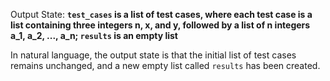 Output State: **`test_cases` is a list of test cases, where each test case is a list containing three integers n, x, and y, followed by a list of n integers a_1, a_2, ..., a_n; `results` is an empty list**

In natural language, the output state is that the initial list of test cases remains unchanged, and a new empty list called `results` has been created.